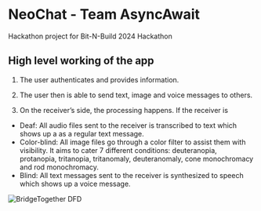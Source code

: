 # NeoChat - Team AsyncAwait
Hackathon project for Bit-N-Build 2024 Hackathon


## High level working of the app

1. The user authenticates and provides information.

2. The user then is able to send text, image and voice messages to others.

3. On the receiver’s side, the processing happens. If the receiver is
- Deaf: All audio files sent to the receiver is transcribed to text
which shows up a as a regular text message.
- Color-blind: All image files go through a color filter to assist
them with visibility. It aims to cater 7 different conditions:
deuteranopia, protanopia, tritanopia, tritanomaly,
deuteranomaly, cone monochromacy and rod
monochromacy.
- Blind: All text messages sent to the receiver is synthesized to
speech which shows up a voice message.

![BridgeTogether DFD](https://github.com/ani1609/NeoChat/assets/124783808/84ab96b1-841d-4efc-b87e-5dc5c20e535b)
